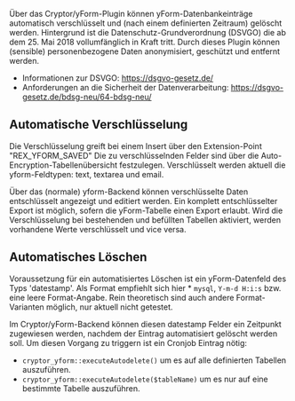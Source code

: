 Über das Cryptor/yForm-Plugin können yForm-Datenbankeinträge automatisch verschlüsselt und (nach einem definierten Zeitraum) gelöscht werden. 
Hintergrund ist die Datenschutz-Grundverordnung (DSVGO) die ab dem 25. Mai 2018 vollumfänglich in Kraft tritt. 
Durch dieses Plugin können (sensible) personenbezogene Daten anonymisiert, geschützt und entfernt werden.

* Informationen zur DSVGO: https://dsgvo-gesetz.de/
* Anforderungen an die Sicherheit der Datenverarbeitung: https://dsgvo-gesetz.de/bdsg-neu/64-bdsg-neu/

## Automatische Verschlüsselung
Die Verschlüsselung greift bei einem Insert über den Extension-Point "REX_YFORM_SAVED"
Die zu verschlüsselnden Felder sind über die Auto-Encryption-Tabellenübersicht festzulegen.
Verschlüsselt werden aktuell die yform-Feldtypen: text, textarea und email.

Über das (normale) yform-Backend können verschlüsselte Daten entschlüsselt angezeigt und editiert werden.
Ein komplett entschlüsselter Export ist möglich, sofern die yForm-Tabelle einen Export erlaubt.
Wird die Verschlüsselung bei bestehenden und befüllten Tabellen aktiviert, werden vorhandene Werte verschlüsselt und vice versa.

## Automatisches Löschen
Voraussetzung für ein automatisiertes Löschen ist ein yForm-Datenfeld des Typs 'datestamp'.
Als Format empfiehlt sich hier * <code>mysql</code>, <code>Y-m-d H:i:s</code> bzw. eine leere Format-Angabe.
Rein theoretisch sind auch andere Format-Varianten möglich, nur aktuell nicht getestet.

Im Cryptor/yForm-Backend können diesen datestamp Felder ein Zeitpunkt zugewiesen werden, nachdem der Eintrag automatisiert gelöscht werden soll. Um diesen Vorgang zu triggern ist ein Cronjob Eintrag nötig:
* <code>cryptor_yform::executeAutodelete()</code> um es auf alle definierten Tabellen auszuführen.
* <code>cryptor_yform::executeAutodelete($tableName)</code> um es nur auf eine bestimmte Tabelle auszuführen.